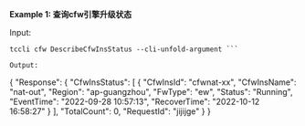 **Example 1: 查询cfw引擎升级状态**



Input: 

```
tccli cfw DescribeCfwInsStatus --cli-unfold-argument ```

Output: 
```
{
    "Response": {
        "CfwInsStatus": [
            {
                "CfwInsId": "cfwnat-xx",
                "CfwInsName": "nat-out",
                "Region": "ap-guangzhou",
                "FwType": "ew",
                "Status": "Running",
                "EventTime": "2022-09-28 10:57:13",
                "RecoverTime": "2022-10-12 16:58:27"
            }
        ],
        "TotalCount": 0,
        "RequestId": "jijijge"
    }
}
```

